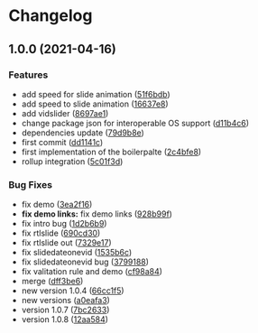 # Changelog

## 1.0.0 (2021-04-16)


### Features

* add speed for slide animation ([51f6bdb](https://www.github.com/kissmybutton/motorcortex-slides/commit/51f6bdbcd06133c2b7b03aaac8f9c589dc6a4c53))
* add speed to slide animation ([16637e8](https://www.github.com/kissmybutton/motorcortex-slides/commit/16637e854621c06085eff2c98fa7df69ba2ded11))
* add vidslider ([8697ae1](https://www.github.com/kissmybutton/motorcortex-slides/commit/8697ae15eb013a32cca9d5453ae500a06c0ff68f))
* change package json for interoperable OS support ([d11b4c6](https://www.github.com/kissmybutton/motorcortex-slides/commit/d11b4c626bc9ecbfdb6c7f67d1e862f0de5fc69b))
* dependencies update ([79d9b8e](https://www.github.com/kissmybutton/motorcortex-slides/commit/79d9b8e0d06478228f02266f5cedda3ce9e48d50))
* first commit ([dd1141c](https://www.github.com/kissmybutton/motorcortex-slides/commit/dd1141cca3b24d756e9e57c1703c55f77c9b5233))
* first implementation of the boilerpalte ([2c4bfe8](https://www.github.com/kissmybutton/motorcortex-slides/commit/2c4bfe85e42ca7917792dc8dfba9ad67c8cd5bc6))
* rollup integration ([5c01f3d](https://www.github.com/kissmybutton/motorcortex-slides/commit/5c01f3d9dfe13757bc33e19d6d7aba82cd8e7f75))


### Bug Fixes

* fix demo ([3ea2f16](https://www.github.com/kissmybutton/motorcortex-slides/commit/3ea2f16af5a62ab648c1120aedad720653de885c))
* **fix demo links:** fix demo links ([928b99f](https://www.github.com/kissmybutton/motorcortex-slides/commit/928b99f9999715b1a108ba024d8d6590fbc4a49b))
* fix intro bug ([1d2b6b9](https://www.github.com/kissmybutton/motorcortex-slides/commit/1d2b6b9811598ebaaf31e4ea218b3cb435df2f2a))
* fix rtlslide ([690cd30](https://www.github.com/kissmybutton/motorcortex-slides/commit/690cd3072aaa52766e04dc949b3612a086df38e9))
* fix rtlslide out ([7329e17](https://www.github.com/kissmybutton/motorcortex-slides/commit/7329e1725a2f41e4aebaf35f9f337e663b56c418))
* fix slidedateonevid ([1535b6c](https://www.github.com/kissmybutton/motorcortex-slides/commit/1535b6cb7df17104ff81e33b4a9ddc9f83e1313f))
* fix slidedateonevid bug ([3799188](https://www.github.com/kissmybutton/motorcortex-slides/commit/3799188faefdb259fe0402aa386a813f12d33976))
* fix valitation rule and demo ([cf98a84](https://www.github.com/kissmybutton/motorcortex-slides/commit/cf98a84261af64b76fedc3c948d638c24b20608c))
* merge ([dff3be6](https://www.github.com/kissmybutton/motorcortex-slides/commit/dff3be6e1dc391fedb40095e35d7e1744c184a8a))
* new version 1.0.4 ([66cc1f5](https://www.github.com/kissmybutton/motorcortex-slides/commit/66cc1f53d5ef44484842f55827aec3e17f481e8b))
* new versions ([a0eafa3](https://www.github.com/kissmybutton/motorcortex-slides/commit/a0eafa38e33bda28f24c4f13fdf8a97912d5fa86))
* version 1.0.7 ([7bc2633](https://www.github.com/kissmybutton/motorcortex-slides/commit/7bc2633b824de26597864673617b1bf2c93f59a9))
* version 1.0.8 ([12aa584](https://www.github.com/kissmybutton/motorcortex-slides/commit/12aa58431a1d5be37236ed80fdf3a8313f8927e3))
